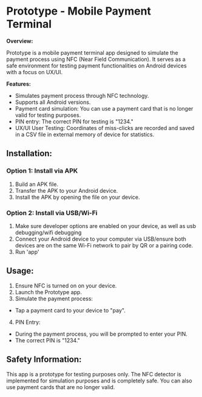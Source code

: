 # Prototype - Mobile Payment Terminal

**Overview:**

Prototype is a mobile payment terminal app designed to simulate the payment process using NFC (Near Field Communication). 
It serves as a safe environment for testing payment functionalities on Android devices with a focus on UX/UI.

**Features:**
- Simulates payment process through NFC technology.
- Supports all Android versions.
- Payment card simulation: You can use a payment card that is no longer valid for testing purposes.
- PIN entry: The correct PIN for testing is "1234."
- UX/UI User Testing: Coordinates of miss-clicks are recorded and saved in a CSV file in external memory of device for statistics.


## Installation:

### Option 1: Install via APK

1. Build an APK file.
2. Transfer the APK to your Android device.
3. Install the APK by opening the file on your device.

### Option 2: Install via USB/Wi-Fi

1. Make sure developer options are enabled on your device, as well as usb debugging/wifi debugging
2. Connect your Android device to your computer via USB/ensure both devices are on the same Wi-Fi network to pair by QR or a pairing code.
3. Run 'app'

## Usage: ##

1. Ensure NFC is turned on on your device.
2. Launch the Prototype app.
3. Simulate the payment process:
  - Tap a payment card to your device to "pay".
4. PIN Entry:
  - During the payment process, you will be prompted to enter your PIN.
  - The correct PIN is "1234."
    
## Safety Information: ##
This app is a prototype for testing purposes only.
The NFC detector is implemented for simulation purposes and is completely safe.
You can also use payment cards that are no longer valid.

 
